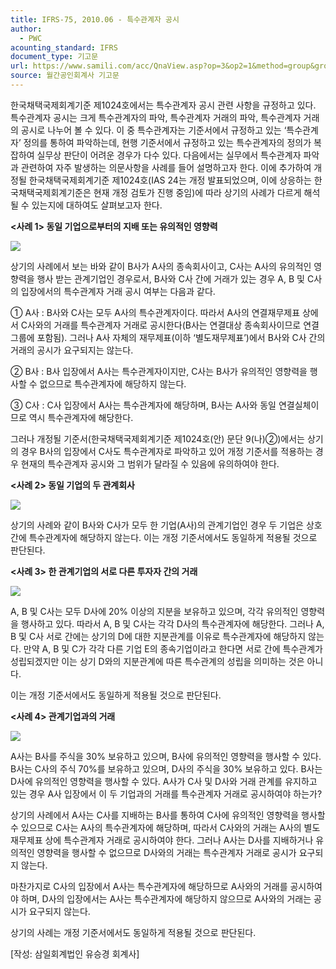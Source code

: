 ```yaml
---
title: IFRS-75, 2010.06 - 특수관계자 공시
author:
  - PWC
acounting_standard: IFRS
document_type: 기고문
url: https://www.samili.com/acc/QnaView.asp?op=3&op2=1&method=group&group=2086-15;1&orgcode=0&searchword=&page=29&code=IFRS%2D75%3A201006
source: 월간공인회계사 기고문
---
```

한국채택국제회계기준 제1024호에서는 특수관계자 공시 관련 사항을 규정하고 있다. 특수관계자 공시는 크게 특수관계자의 파악, 특수관계자 거래의 파악, 특수관계자 거래의 공시로 나누어 볼 수 있다. 이 중 특수관계자는 기준서에서 규정하고 있는 ‘특수관계자’ 정의를 통하여 파악하는데, 현행 기준서에서 규정하고 있는 특수관계자의 정의가 복잡하여 실무상 판단이 어려운 경우가 다수 있다. 다음에서는 실무에서 특수관계자 파악과 관련하여 자주 발생하는 의문사항을 사례를 들어 설명하고자 한다. 이에 추가하여 개정될 한국채택국제회계기준 제1024호(IAS 24는 개정 발표되었으며, 이에 상응하는 한국채택국제회계기준은 현재 개정 검토가 진행 중임)에 따라 상기의 사례가 다르게 해석될 수 있는지에 대하여도 살펴보고자 한다.

  

**<사례 1> 동일 기업으로부터의 지배 또는 유의적인 영향력**

![](https://www.samili.com/mImage/etc/organ/2013/2086/2086-15-35.gif)

상기의 사례에서 보는 바와 같이 B사가 A사의 종속회사이고, C사는 A사의 유의적인 영향력을 행사 받는 관계기업인 경우로서, B사와 C사 간에 거래가 있는 경우 A, B 및 C사의 입장에서의 특수관계자 거래 공시 여부는 다음과 같다.

① A사 : B사와 C사는 모두 A사의 특수관계자이다. 따라서 A사의 연결재무제표 상에서 C사와의 거래를 특수관계자 거래로 공시한다(B사는 연결대상 종속회사이므로 연결그룹에 포함됨). 그러나 A사 자체의 재무제표(이하 ‘별도재무제표’)에서 B사와 C사 간의 거래의 공시가 요구되지는 않는다.

② B사 : B사 입장에서 A사는 특수관계자이지만, C사는 B사가 유의적인 영향력을 행사할 수 없으므로 특수관계자에 해당하지 않는다.

③ C사 : C사 입장에서 A사는 특수관계자에 해당하며, B사는 A사와 동일 연결실체이므로 역시 특수관계자에 해당한다.

  

그러나 개정될 기준서(한국채택국제회계기준 제1024호(안) 문단 9(나)②)에서는 상기의 경우 B사의 입장에서 C사도 특수관계자로 파악하고 있어 개정 기준서를 적용하는 경우 현재의 특수관계자 공시와 그 범위가 달라질 수 있음에 유의하여야 한다.

  

**<사례 2> 동일 기업의 두 관계회사**

![](https://www.samili.com/mImage/etc/organ/2013/2086/2086-15-36.gif)

상기의 사례와 같이 B사와 C사가 모두 한 기업(A사)의 관계기업인 경우 두 기업은 상호 간에 특수관계자에 해당하지 않는다. 이는 개정 기준서에서도 동일하게 적용될 것으로 판단된다.

  

**<사례 3> 한 관계기업의 서로 다른 투자자 간의 거래**

![](https://www.samili.com/mImage/etc/organ/2013/2086/2086-15-37.gif)

A, B 및 C사는 모두 D사에 20% 이상의 지분을 보유하고 있으며, 각각 유의적인 영향력을 행사하고 있다. 따라서 A, B 및 C사는 각각 D사의 특수관계자에 해당한다. 그러나 A, B 및 C사 서로 간에는 상기의 D에 대한 지분관계를 이유로 특수관계자에 해당하지 않는다. 만약 A, B 및 C가 각각 다른 기업 E의 종속기업이라고 한다면 서로 간에 특수관계가 성립되겠지만 이는 상기 D와의 지분관계에 따른 특수관계의 성립을 의미하는 것은 아니다.

  

이는 개정 기준서에서도 동일하게 적용될 것으로 판단된다.

  

**<사례 4> 관계기업과의 거래**

![](https://www.samili.com/mImage/etc/organ/2013/2086/2086-15-38.gif)

A사는 B사를 주식을 30% 보유하고 있으며, B사에 유의적인 영향력을 행사할 수 있다. B사는 C사의 주식 70%를 보유하고 있으며, D사의 주식을 30% 보유하고 있다. B사는 D사에 유의적인 영향력을 행사할 수 있다. A사가 C사 및 D사와 거래 관계를 유지하고 있는 경우 A사 입장에서 이 두 기업과의 거래를 특수관계자 거래로 공시하여야 하는가?

  

상기의 사례에서 A사는 C사를 지배하는 B사를 통하여 C사에 유의적인 영향력을 행사할 수 있으므로 C사는 A사의 특수관계자에 해당하며, 따라서 C사와의 거래는 A사의 별도재무제표 상에 특수관계자 거래로 공시하여야 한다. 그러나 A사는 D사를 지배하거나 유의적인 영향력을 행사할 수 없으므로 D사와의 거래는 특수관계자 거래로 공시가 요구되지 않는다.

  

마찬가지로 C사의 입장에서 A사는 특수관계자에 해당하므로 A사와의 거래를 공시하여야 하며, D사의 입장에서는 A사는 특수관계자에 해당하지 않으므로 A사와의 거래는 공시가 요구되지 않는다.

  

상기의 사례는 개정 기준서에서도 동일하게 적용될 것으로 판단된다.

  

\[작성: 삼일회계법인 유승경 회계사\]